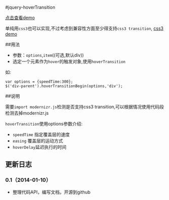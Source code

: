 #jquery-hoverTransition

[点击查看demo](http://lgmrain.github.io/demos/jquery.hoverTransition.html)

单纯用`css3`也可以实现,不过考虑到兼容性方面至少得支持`css3 transition`, [css3 demo](http://pigrun.github.io/1st_run/demos/pfhe/css-hover-direction.html)

##用法

- 参数：`options`,`item`((可选,默认div))
- 选定一个元素作为`hover`的触发对象,使用`hoverTransition`

如:

```	
var options = {speedTime:300};
$('div-parent').hoverTransitionBegin(options,'div');
```	

##说明

需要`import modernizr.js`检测是否支持css3 transition,可以根据情况使用代码段检测去掉modernizr.js

`hoverTransition`使用options参数介绍:
- `speedTime` 指定覆盖层的速度
- `easing`    覆盖层的运动方式
- `hoverDelay`延迟执行的时间

## 更新日志

### 0.1（2014-01-10）

- 整理代码API，编写文档，开源到github